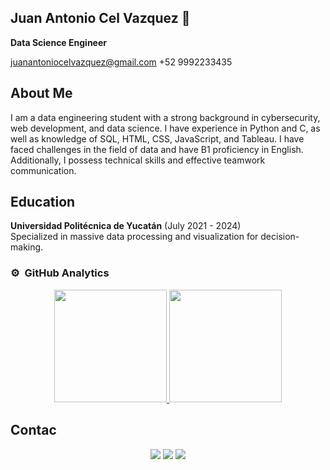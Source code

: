 ## Juan Antonio Cel Vazquez 👋
**Data Science Engineer**

juanantoniocelvazquez@gmail.com 
+52 9992233435

## About Me
I am a data engineering student with a strong background in cybersecurity, web development, and data science. I have experience in Python and C, as well as knowledge of SQL, HTML, CSS, JavaScript, and Tableau. I have faced challenges in the field of data and have B1 proficiency in English. Additionally, I possess technical skills and effective teamwork communication.

## Education
**Universidad Politécnica de Yucatán** (July 2021 - 2024)   
Specialized in massive data processing and visualization for decision-making.

### ⚙️ &nbsp;GitHub Analytics

<p align="center">
  <a href="https://github.com/Hikari6462">
    <img height="180em" src="https://github-readme-stats-eight-theta.vercel.app/api?username=Hikari6462&show_icons=true&theme=algolia&include_all_commits=true&count_private=true"/>
  </a>
  <a href="https://github.com/Hikari6462">
    <img height="180em" src="https://github-readme-stats-eight-theta.vercel.app/api/top-langs/?username=Hikari6462&layout=compact&langs_count=8&theme=algolia"/>
  </a>
</p>

## Contac

<p align="center">
<a href="https://www.linkedin.com/in/juan-antonio-cel-vazquez-b21972255/"><img src="https://img.shields.io/badge/-Juan%20Antonio%20cel-0077B5?style=flat&logo=Linkedin&logoColor=white"/></a>
<a href="mailto:adityakanoiofficial@gmail.com"><img src="https://img.shields.io/badge/-Juanantoniocel-D14836?style=flat&logo=Gmail&logoColor=white"/></a>
<a href="https://www.instagram.com/hikari6462_v2/"><img src="https://img.shields.io/badge/-Hikari6462-E4405F?style=flat&logo=Instagram&logoColor=white"/></a>
</p>
<!--
**Hikari6462/Hikari6462** is a ✨ _special_ ✨ repository because its `README.md` (this file) appears on your GitHub profile.

Here are some ideas to get you started:

- 🔭 I’m currently working on ...
- 🌱 I’m currently learning ...
- 👯 I’m looking to collaborate on ...
- 🤔 I’m looking for help with ...
- 💬 Ask me about ...
- 📫 How to reach me: ...
- 😄 Pronouns: ...
- ⚡ Fun fact: ...
-->
